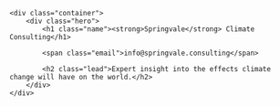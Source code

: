 <html>
<head>
	<title>Springvale Climate Consulting</title>
	<link rel="stylesheet" type="text/css" href="styles.css">
	<meta name="viewport" content="width=device-width, initial-scale=1.0">
</head>
<body>

	<div class="container">
		<div class="hero">
			<h1 class="name"><strong>Springvale</strong> Climate Consulting</h1>

			<span class="email">info@springvale.consulting</span>

			<h2 class="lead">Expert insight into the effects climate change will have on the world.</h2>
		</div>
	</div>

</body>
</html>
